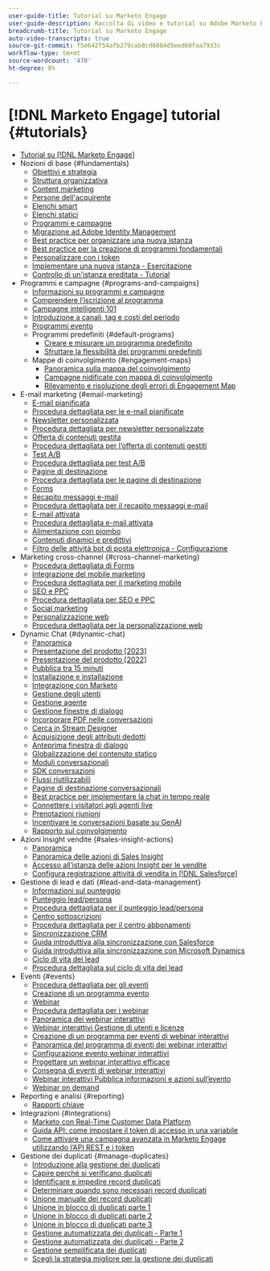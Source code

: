 ```yaml
---
user-guide-title: Tutorial su Marketo Engage
user-guide-description: Raccolta di video e tutorial su Adobe Marketo Engage.
breadcrumb-title: Tutorial su Marketo Engage
auto-video-transcripts: true
source-git-commit: f5e642f54afb279cab8cd8084d5eed60faa7933c
workflow-type: tm+mt
source-wordcount: '470'
ht-degree: 8%

---
```



# [!DNL Marketo Engage] tutorial {#tutorials}

+ [Tutorial su [!DNL Marketo Engage]](/help/_marketo-main/overview.md)
+ Nozioni di base {#fundamentals}
   + [Obiettivi e strategia](/help/fundamentals/goals-and-strategy-learn.md)
   + [Struttura organizzativa](/help/fundamentals/organizational-structure-learn.md)
   + [Content marketing](/help/fundamentals/content-marketing-learn.md)
   + [Persone dell&#39;acquirente](/help/fundamentals/buyer-personas-learn.md)
   + [Elenchi smart](/help/fundamentals/smart-lists.md)
   + [Elenchi statici](/help/fundamentals/static-lists.md)
   + [Programmi e campagne](/help/fundamentals/programs-and-campaigns.md)
   + [Migrazione ad Adobe Identity Management](/help/fundamentals/migrating-to-adobe-identity-management.md)
   + [Best practice per organizzare una nuova istanza](/help/fundamentals/best-practices-to-organize-a-new-instance.md)
   + [Best practice per la creazione di programmi fondamentali](/help/fundamentals/best-practices-for-creating-foundational-programs.md)
   + [Personalizzare con i token](/help/personalization/personalize-with-tokens.md)
   + [Implementare una nuova istanza - Esercitazione](https://experienceleague.adobe.com/en/docs/experiences-by-you/implementing-new-instance/overview)
   + [Controllo di un&#39;istanza ereditata - Tutorial](https://experienceleague.adobe.com/docs/marketo-learn/auditing-an-inherited-instance/overview.html?lang=it)
+ Programmi e campagne {#programs-and-campaigns}
   + [Informazioni su programmi e campagne](/help/programs/understanding-programs-and-campaigns.md)
   + [Comprendere l’iscrizione al programma](/help/programs/understanding-program-membership.md)
   + [Campagne intelligenti 101](/help/campaigns/smart-campaigns-101.md)
   + [Introduzione a canali, tag e costi del periodo](/help/programs/channels-tags-period-costs.md)
   + [Programmi evento](/help/programs/event-programs.md)
   + Programmi predefiniti {#default-programs}
      + [Creare e misurare un programma predefinito](/help/programs/create-and-measure-default-programs.md)
      + [Sfruttare la flessibilità dei programmi predefiniti](/help/programs/leverage-the-flexibility-of-default-programs.md)
   + Mappe di coinvolgimento {#engagement-maps}
      + [Panoramica sulla mappa del coinvolgimento](/help/engagement-maps/engagement-map-overview.md)
      + [Campagne nidificate con mappa di coinvolgimento](/help/engagement-maps/engagement-map-nested-campaign.md)
      + [Rilevamento e risoluzione degli errori di Engagement Map](/help/engagement-maps/engagement-map-error-detection-and-resolution.md)
+ E-mail marketing {#email-marketing}
   + [E-mail pianificata](/help/email-marketing/scheduled-email-learn.md)
   + [Procedura dettagliata per le e-mail pianificate](/help/email-marketing/scheduled-email-watch.md)
   + [Newsletter personalizzata](/help/email-marketing/personalized-newsletter-learn.md)
   + [Procedura dettagliata per newsletter personalizzate](/help/email-marketing/personalized-newsletter-watch.md)
   + [Offerta di contenuti gestita](/help/email-marketing/gated-content-offer-learn.md)
   + [Procedura dettagliata per l’offerta di contenuti gestiti](/help/email-marketing/gated-content-offer-watch.md)
   + [Test A/B](/help/email-marketing/ab-testing-learn.md)
   + [Procedura dettagliata per test A/B](/help/email-marketing/ab-testing-watch.md)
   + [Pagine di destinazione](/help/email-marketing/landing-pages-learn.md)
   + [Procedura dettagliata per le pagine di destinazione](/help/email-marketing/landing-pages-watch.md)
   + [Forms](/help/email-marketing/forms-learn.md)
   + [Recapito messaggi e-mail](/help/email-marketing/email-deliverability-learn.md)
   + [Procedura dettagliata per il recapito messaggi e-mail](/help/email-marketing/email-deliverability-watch.md)
   + [E-mail attivata](/help/email-marketing/triggered-email-learn.md)
   + [Procedura dettagliata e-mail attivata](/help/email-marketing/triggered-email-watch.md)
   + [Alimentazione con piombo](/help/email-marketing/lead-nuturing-learn.md)
   + [Contenuti dinamici e predittivi](/help/email-marketing/dynamic-and-predictive-content-learn.md)
   + [Filtro delle attività bot di posta elettronica - Configurazione](/help/filtering-email-bot-activities/setup.md)
+ Marketing cross-channel {#cross-channel-marketing}
   + [Procedura dettagliata di Forms](/help/email-marketing/forms-watch.md)
   + [Integrazione del mobile marketing](/help/cross-channel-marketing/mobile-marketing-learn.md)
   + [Procedura dettagliata per il marketing mobile](/help/cross-channel-marketing/mobile-marketing-watch.md)
   + [SEO e PPC](/help/cross-channel-marketing/seo-and-ppc-learn.md)
   + [Procedura dettagliata per SEO e PPC](/help/cross-channel-marketing/seo-and-ppc-watch.md)
   + [Social marketing](/help/cross-channel-marketing/social-marketing-learn.md)
   + [Personalizzazione web](/help/cross-channel-marketing/web-personalization-learn.md)
   + [Procedura dettagliata per la personalizzazione web](/help/cross-channel-marketing/web-personalization-watch.md)
+ Dynamic Chat {#dynamic-chat}
   + [Panoramica](/help/dynamic-chat/dynamic-chat-overview.md)
   + [Presentazione del prodotto [2023]](/help/dynamic-chat/product-tour.md)
   + [Presentazione del prodotto [2022]](/help/dynamic-chat/product-tour-2022.md)
   + [Pubblica tra 15 minuti](/help/dynamic-chat/go-live-in-15-minutes.md)
   + [Installazione e installazione](/help/dynamic-chat/setup.md)
   + [Integrazione con Marketo](/help/dynamic-chat/marketo-integration.md)
   + [Gestione degli utenti](/help/dynamic-chat/user-management.md)
   + [Gestione agente](/help/dynamic-chat/agent-management.md)
   + [Gestione finestre di dialogo](/help/dynamic-chat/dialogue-management.md)
   + [Incorporare PDF nelle conversazioni](/help/dynamic-chat/document-cloud-integration.md)
   + [Cerca in Stream Designer](/help/dynamic-chat/search-in-stream-designer.md)
   + [Acquisizione degli attributi dedotti](/help/dynamic-chat/capture-inferred-attributes.md)
   + [Anteprima finestra di dialogo](/help/dynamic-chat/dialogue-preview.md)
   + [Globalizzazione del contenuto statico](/help/dynamic-chat/globalization-of-static-content.md)
   + [Moduli conversazionali](/help/dynamic-chat/conversational-forms.md)
   + [SDK conversazioni](/help/dynamic-chat/conversations-sdk.md)
   + [Flussi riutilizzabili](/help/dynamic-chat/reusable-flows.md)
   + [Pagine di destinazione conversazionali](/help/dynamic-chat/conversational-landing-pages.md)
   + [Best practice per implementare la chat in tempo reale](/help/dynamic-chat/live-chat-best-practices.md)
   + [Connettere i visitatori agli agenti live](/help/dynamic-chat/connect-visitors-to-live-agents.md)
   + [Prenotazioni riunioni](/help/dynamic-chat/meeting-booking.md)
   + [Incentivare le conversazioni basate su GenAI](/help/dynamic-chat/gen-ai-features.md)
   + [Rapporto sul coinvolgimento](/help/dynamic-chat/engagement-report.md)
+ Azioni Insight vendite {#sales-insight-actions}
   + [Panoramica](/help/sales-insight-actions/overview.md)
   + [Panoramica delle azioni di Sales Insight](/help/sales-insight-actions/sales-insight-actions-overview.md)
   + [Accesso all’istanza delle azioni Insight per le vendite](/help/sales-insight-actions/accessing-your-sales-insight-actions-instance.md)
   + [Configura registrazione attività di vendita in [!DNL Salesforce]](/help/sales-insight-actions/configure-sales-activity-logging-to-salesforce.md)
+ Gestione di lead e dati {#lead-and-data-management}
   + [Informazioni sul punteggio](/help/lead-and-data-management/understanding-scoring.md)
   + [Punteggio lead/persona](/help/lead-and-data-management/lead-scoring-learn.md)
   + [Procedura dettagliata per il punteggio lead/persona](/help/lead-and-data-management/lead-scoring-watch.md)
   + [Centro sottoscrizioni](/help/lead-and-data-management/subscription-center-learn.md)
   + [Procedura dettagliata per il centro abbonamenti](/help/lead-and-data-management/subscription-center-watch.md)
   + [Sincronizzazione CRM](/help/lead-and-data-management/crm-sync-learn.md)
   + [Guida introduttiva alla sincronizzazione con Salesforce](/help/integrations/salesforce-sync-setup.md)
   + [Guida introduttiva alla sincronizzazione con Microsoft Dynamics](/help/integrations/microsoft-dynamics-sync-setup.md)
   + [Ciclo di vita del lead](/help/lead-and-data-management/lead-lifecycle-learn.md)
   + [Procedura dettagliata sul ciclo di vita del lead](/help/lead-and-data-management/lead-lifecycle-watch.md)
+ Eventi {#events}
   + [Procedura dettagliata per gli eventi](/help/events/events-watch.md)
   + [Creazione di un programma evento](/help/events/events-learn.md)
   + [Webinar](/help/events/webinar-learn.md)
   + [Procedura dettagliata per i webinar](/help/events/webinar-watch.md)
   + [Panoramica dei webinar interattivi](/help/events/interactive-webinars-overview.md)
   + [Webinar interattivi Gestione di utenti e licenze](/help/events/interactive-webinars-user-and-license-management.md)
   + [Creazione di un programma per eventi di webinar interattivi](/help/events/interactive-webinars-event-program-creation.md)
   + [Panoramica del programma di eventi dei webinar interattivi](/help/events/interactive-webinars-event-program-overview.md)
   + [Configurazione evento webinar interattivi](/help/events/interactive-webinars-event-configuration.md)
   + [Progettare un webinar interattivo efficace](/help/events/design-an-effective-interactive-webinar.md)
   + [Consegna di eventi di webinar interattivi](/help/events/interactive-webinars-event-delivery.md)
   + [Webinar interattivi Pubblica informazioni e azioni sull’evento](/help/events/interactive-webinars-post-event-insights-and-actions.md)
   + [Webinar on demand](/help/events/on-demand-webinars.md)
+ Reporting e analisi {#reporting}
   + [Rapporti chiave](/help/reporting/key-reports.md)
+ Integrazioni {#integrations}
   + [Marketo con Real-Time Customer Data Platform](https://experienceleague.adobe.com/docs/platform-learn/tutorials/sources/ingest-data-from-marketo.html?lang=it)
   + [Guida API: come impostare il token di accesso in una variabile](/help/integrations/api-set-access-token-variable.md)
   + [Come attivare una campagna avanzata in Marketo Engage utilizzando l’API REST e i token](/help/integrations/trigger-smart-campaign-rest-api.md)
+ Gestione dei duplicati {#manage-duplicates}
   + [Introduzione alla gestione dei duplicati](/help/managing-duplicates/introduction-managing-duplicates.md)
   + [Capire perché si verificano duplicati](/help/managing-duplicates/why-duplicates-occur.md)
   + [Identificare e impedire record duplicati](/help/managing-duplicates/identify-prevent-duplicates.md)
   + [Determinare quando sono necessari record duplicati](/help/managing-duplicates/determine-necessary-duplicates.md)
   + [Unione manuale dei record duplicati](/help/managing-duplicates/merge-manually.md)
   + [Unione in blocco di duplicati parte 1](/help/managing-duplicates/bulk-merge-part-1.md)
   + [Unione in blocco di duplicati parte 2](/help/managing-duplicates/bulk-merge-part-2.md)
   + [Unione in blocco di duplicati parte 3](/help/managing-duplicates/bulk-merge-part-3.md)
   + [Gestione automatizzata dei duplicati - Parte 1](/help/managing-duplicates/automate-integration-part-1.md)
   + [Gestione automatizzata dei duplicati - Parte 2](/help/managing-duplicates/automate-integration-part-2.md)
   + [Gestione semplificata dei duplicati](/help/managing-duplicates/simplify-acs.md)
   + [Scegli la strategia migliore per la gestione dei duplicati](/help/managing-duplicates/duplicate-strategy.md)
